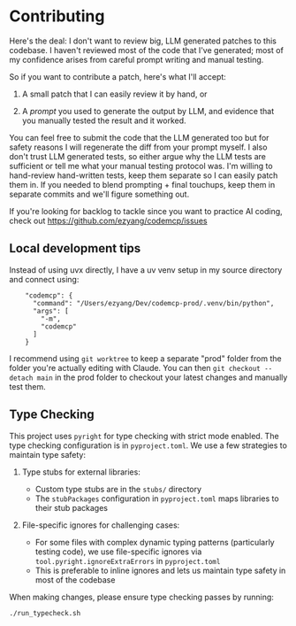 # Contributing

Here's the deal: I don't want to review big, LLM generated patches to this codebase.
I haven't reviewed most of the code that I've generated; most of my confidence
arises from careful prompt writing and manual testing.

So if you want to contribute a patch, here's what I'll accept:

1. A small patch that I can easily review it by hand, or

2. A *prompt* you used to generate the output by LLM, and evidence that you manually
   tested the result and it worked.

You can feel free to submit the code that the LLM generated too but for safety
reasons I will regenerate the diff from your prompt myself.  I also don't
trust LLM generated tests, so either argue why the LLM tests are sufficient or
tell me what your manual testing protocol was.  I'm willing to hand-review
hand-written tests, keep them separate so I can easily patch them in.  If you
needed to blend prompting + final touchups, keep them in separate commits and
we'll figure something out.

If you're looking for backlog to tackle since you want to practice AI coding,
check out https://github.com/ezyang/codemcp/issues

## Local development tips

Instead of using uvx directly, I have a uv venv setup in my source directory
and connect using:

```
    "codemcp": {
      "command": "/Users/ezyang/Dev/codemcp-prod/.venv/bin/python",
      "args": [
        "-m",
        "codemcp"
      ]
    }
```

I recommend using `git worktree` to keep a separate "prod" folder from the
folder you're actually editing with Claude.  You can then `git checkout
--detach main` in the prod folder to checkout your latest changes and manually
test them.

## Type Checking

This project uses `pyright` for type checking with strict mode enabled. The type checking configuration is in `pyproject.toml`. We use a few strategies to maintain type safety:

1. Type stubs for external libraries:
   - Custom type stubs are in the `stubs/` directory
   - The `stubPackages` configuration in `pyproject.toml` maps libraries to their stub packages

2. File-specific ignores for challenging cases:
   - For some files with complex dynamic typing patterns (particularly testing code), we use file-specific ignores via `tool.pyright.ignoreExtraErrors` in `pyproject.toml`
   - This is preferable to inline ignores and lets us maintain type safety in most of the codebase

When making changes, please ensure type checking passes by running:
```
./run_typecheck.sh
```

